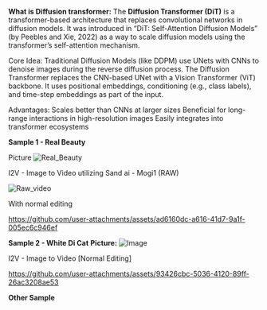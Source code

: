 **What is Diffusion transformer:** 
The **Diffusion Transformer (DiT)** is a transformer-based architecture that replaces convolutional networks in diffusion models. It was introduced in “DiT: Self-Attention Diffusion
Models” (by Peebles and Xie, 2022) as a way to scale diffusion models using the transformer’s self-attention mechanism.

Core Idea:
Traditional Diffusion Models (like DDPM) use UNets with CNNs to denoise images during the reverse diffusion process.
The Diffusion Transformer replaces the CNN-based UNet with a Vision Transformer (ViT) backbone.
It uses positional embeddings, conditioning (e.g., class labels), and time-step embeddings as part of the input.

Advantages:
Scales better than CNNs at larger sizes
Beneficial for long-range interactions in high-resolution images
Easily integrates into transformer ecosystems


**Sample 1 - Real Beauty**

Picture
![Real_Beauty](https://github.com/user-attachments/assets/ea13d6d8-d953-4848-bf08-6269c946b28b)

I2V - Image to Video utilizing Sand ai - Mogi1 (RAW)

![Raw_video](https://github.com/user-attachments/assets/2d30e6c5-7452-41c1-86f2-8d4258742de1)


With normal editing 

https://github.com/user-attachments/assets/ad6160dc-a616-41d7-9a1f-005ec6c946ef

**Sample 2 - White Di Cat**
**Picture:** 
![Image](https://github.com/user-attachments/assets/e26f05e2-273d-4fac-b514-95abbcf39c5b)

I2V - Image to Video [Normal Editing]

https://github.com/user-attachments/assets/93426cbc-5036-4120-89ff-26ac3208ae53

**Other Sample**

